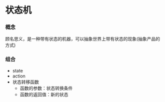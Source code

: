 # 状态机

### 概念
顾名思义，是一种带有状态的机器，可以抽象世界上带有状态的现象(抽象产品的方式)

### 组合
- state
- action
- 状态转移函数
    - 函数的参数：状态转换条件
    - 函数的返回值：新的状态
